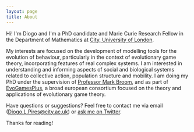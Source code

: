 ```yaml
---
layout: page
title: About
---
```



<p class="message">
  Hi! I'm Diogo and I'm a PhD candidate and Marie Curie Research Fellow in the Department of Mathematics at  <a href="https://www.city.ac.uk/about/people/academics/diogo-pires" target="_blank">City, University of London</a>. 
  </p>

<p class="message">
  My interests are focused on the development of modelling tools for the evolution of behaviour, particularly in the context of evolutionary game theory, incorporating features of real complex systems. I am interested in understanding and informing aspects of social and biological systems related to collective action, population structure and mobility. I am doing my PhD under the supervision of <a href="http://www.staff.city.ac.uk/mark.broom/index.html#" target="_blank">Professor Mark Broom</a>, and as part of <a href="https://evogamesplus.eu" target="_blank">EvoGamesPlus</a>, a broad european consortium focused on the theory and applications of evolutionary game theory.
</p>

Have questions or suggestions? Feel free to contact me via email (Diogo.L.Pires@city.ac.uk) or <a href="https://twitter.com/pires_dl" target="_blank">ask me on Twitter</a>.

Thanks for reading!
